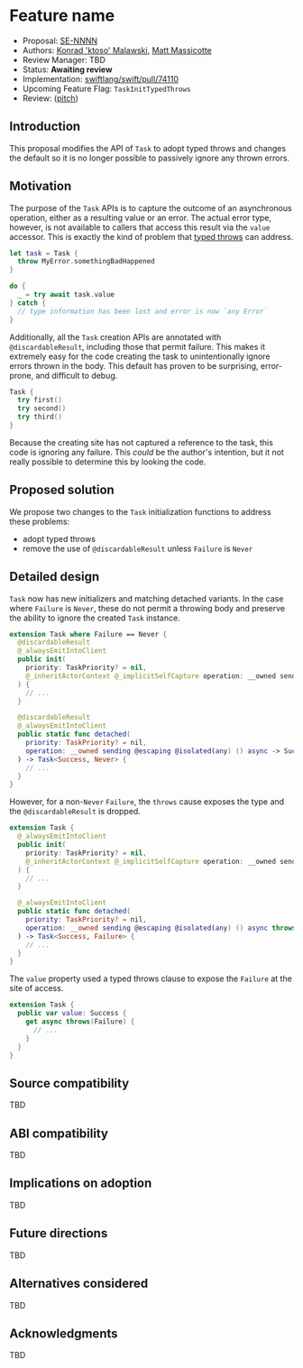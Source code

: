 # Feature name

* Proposal: [SE-NNNN](0NNN-unstructured-task-error-handling.md)
* Authors: [Konrad 'ktoso' Malawski](https://github.com/ktoso), [Matt Massicotte](https://github.com/mattmassicotte)
* Review Manager: TBD
* Status: **Awaiting review**
* Implementation: [swiftlang/swift/pull/74110](https://github.com/swiftlang/swift/pull/74110)
* Upcoming Feature Flag: `TaskInitTypedThrows`
* Review: ([pitch](https://forums.swift.org/t/pitch-non-discardable-throwing-tasks/74138))

## Introduction

This proposal modifies the API of `Task` to adopt typed throws and changes the
default so it is no longer possible to passively ignore any thrown errors.

## Motivation

The purpose of the `Task` APIs is to capture the outcome of an asynchronous
operation, either as a resulting value or an error.
The actual error type, however, is not available to callers that access this
result via the `value` accessor.
This is exactly the kind of problem that [typed throws][] can address.

```swift
let task = Task {
  throw MyError.somethingBadHappened
}

do {
  _ = try await task.value
} catch {
  // type information has been lost and error is now `any Error`
}
```

Additionally, all the `Task` creation APIs are annotated with
`@discardableResult`, including those that permit failure.
This makes it extremely easy for the code creating the task to
unintentionally ignore errors thrown in the body.
This default has proven to be surprising, error-prone, and difficult to debug.

```swift
Task {
  try first()
  try second()
  try third()
}
```

Because the creating site has not captured a reference to the task,
this code is ignoring any failure. This *could* be the author's intention,
but it not really possible to determine this by looking the code. 

[typed throws]: https://github.com/swiftlang/swift-evolution/blob/main/proposals/0413-typed-throws.md

## Proposed solution

We propose two changes to the `Task` initialization functions to address these problems:

- adopt typed throws
- remove the use of `@discardableResult` unless `Failure` is `Never`

## Detailed design

`Task` now has new initializers and matching detached variants. In the case where `Failure` is `Never`, these do not permit a throwing body and preserve the ability to ignore the created `Task` instance.

```swift
extension Task where Failure == Never {
  @discardableResult
  @_alwaysEmitIntoClient
  public init(
    priority: TaskPriority? = nil,
    @_inheritActorContext @_implicitSelfCapture operation: __owned sending @escaping @isolated(any) () async -> Success
  ) {
    // ...
  }

  @discardableResult
  @_alwaysEmitIntoClient
  public static func detached(
    priority: TaskPriority? = nil,
    operation: __owned sending @escaping @isolated(any) () async -> Success
  ) -> Task<Success, Never> {
    // ...
  }
}
```

However, for a non-`Never` `Failure`, the `throws` cause exposes the type and the `@discardableResult` is dropped.

```swift
extension Task {
  @_alwaysEmitIntoClient
  public init(
    priority: TaskPriority? = nil,
    @_inheritActorContext @_implicitSelfCapture operation: __owned sending @escaping @isolated(any) () async throws(Failure) -> Success
  ) {
    // ...
  }

  @_alwaysEmitIntoClient
  public static func detached(
    priority: TaskPriority? = nil,
    operation: __owned sending @escaping @isolated(any) () async throws(Failure) -> Success
  ) -> Task<Success, Failure> {
    // ...
  }
}
```

The `value` property used a typed throws clause to expose the `Failure` at the site of access.

```swift
extension Task {
  public var value: Success {
    get async throws(Failure) {
      // ...
    }
  }
}
```

## Source compatibility

TBD

## ABI compatibility

TBD

## Implications on adoption

TBD

## Future directions

TBD

## Alternatives considered

TBD

## Acknowledgments

TBD
